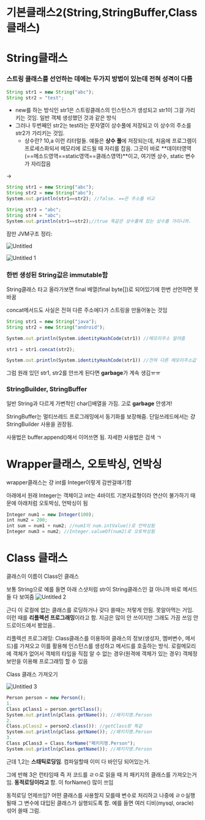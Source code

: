 # 기본클래스2(String,StringBuffer,Class클래스)

# String클래스

### 스트링 클래스를 선언하는 데에는 두가지 방법이 있는데 **전혀 성격이 다름**

```jsx
String str1 = new String("abc");
String str2 = "test";
```

- new를 하는 방식인 str1은 스트링클래스의 인스턴스가 생성되고 str1이 그걸 가리키는 것임. 일반 객체 생성했던 것과 같은 방식
- 그러나 두번째인 str2는 test라는 문자열이 상수풀에 저장되고 이 상수의 주소를 str2가 가리키는 것임.
  - 상수란? 10,a 이런 리터럴들. 얘들은 **상수 풀**에 저장되는데, 처음에 프로그램이 프로세스화되서 메모리에 로드될 때 자리를 잡음. 그곳이 바로 **데이터영역(==메소드영역==static영역==클래스영역)**이고, 여기엔 상수, static 변수가 자리잡음

→

```jsx
String str1 = new String("abc");
String str2 = new String("abc");
System.out.println(str1==str2); //false. ==은 주소를 비교

String str3 = "abc";
String str4 = "abc";
System.out.println(str1==str2);//true 똑같은 상수풀에 있는 상수를 가리니까.
```

잠만 JVM구조 정리:

![Untitled](https://user-images.githubusercontent.com/78577071/132889455-5c764dc6-d29c-4c3b-ad5e-d7668c6666e4.png)

![Untitled 1](https://user-images.githubusercontent.com/78577071/132889465-aa727f48-9fae-45c8-a79a-efc423f5d637.png)

### 한번 생성된 String값은 immutable함

String클래스 타고 올라가보면 final 배열(final byte[])로 되어있기에 한번 선언하면 못바꿈

concat메서드도 사실은 전혀 다른 주소에다가 스트링을 만들어놓는 것임

```jsx
String str1 = new String("java");
String str2 = new String("android");

System.out.println(System.identityHashCode(str1)) //메모리주소 알려줌

str1 = str1.concat(str2); 

System.out.println(System.identityHashCode(str1)) //전혀 다른 메모리주소값 나옴

```

그럼 원래 있던 str1, str2를 안쓰게 된다면 **garbage**가 계속 생김ㅠㅠ

### StringBuilder, StringBuffer

일반 String과 다르게 가변적인 char[]배열을 가짐. 고로 **garbage** 안생겨!

StringBuffer는 멀티쓰레드 프로그래밍에서 동기화를 보장해줌.  단일쓰레드에서는 걍 StringBuilder 사용을 권장됨.

사용법은 buffer.append()해서 이어쓰면 됨. 자세한 사용법은 검색 ㄱ

# Wrapper클래스, 오토박싱, 언박싱

wrapper클래스는 걍 int를 Integer이렇게 감싼걸얘기함

아래에서 원래 Integer는 객체이고 int는 4바이트 기본자료형이라 연산이 불가하기 때문에 아래처럼 오토박싱, 언박싱이 됨

```jsx
Integer num1 = new Integer(100);
int num2 = 200;
int sum = num1 + num2; //num1이 num.intValue()로 언박싱됨
Integer num3 = num2; //Integer.valueOf(num2)로 오토박싱됨
```

# Class 클래스

클래스이 이름이 Class인 클래스

보통 String으로 예를 들면 아래 스샷처럼 str이 String클래스인 걸 아니까 바로 메서드들 다 보여줌
![Untitled 2](https://user-images.githubusercontent.com/78577071/132889477-b64544f5-476b-4b40-86bd-00da518cdca5.png)


근디 이 로컬에 없는 클래스를 로딩하거나 갖다 쓸때는 저렇게 안됨. 못알아먹는 거임. 이런 때를 **리플렉션 프로그래밍**이라고 함. 지금은 많이 안 쓰이지만 그래도 가끔 쓰임 안드로이드에서 봤었음..

리플렉션 프로그래밍: Class클래스를 이용하여 클래스의 정보(생성자, 멤버변수, 메서드)를 가져오고 이를 활용해 인스턴스를 생성하고 메서드를 호출하는 방식. 로컬메모리에 객체가 없어서 객체의 타입을 직접 알 수 없는 경우(원격에 객체가 있는 경우) 객체정보만을 이용해 프로그래밍 할 수 있음

Class 클래스 가져오기

![Untitled 3](https://user-images.githubusercontent.com/78577071/132889490-74e74ddf-a3d9-40d7-a05e-7ee1a0db6a45.png)

```jsx
Person person = new Person();
1.
Class pClass1 = person.gertClass();
System.out.println(pClass.getName()); //패키지명.Person
2.
Class.pClass2 = person2.class()): //getClass랑 똑같
System.out.println(pClass.getName()); //패키지명.Person
3.
Class pClass3 = Class.forName("패키지명.Person");
System.out.println(pClass.getName()); //패키지명.Person
```

근데 1,2는 **스태틱로딩임**. 컴파일할때 이미 다 바인딩 되어있는거. 

그에 반해 3은 런타임때 즉 저 코드를 ㄹㅇ로 읽을 때 저 패키지의 클래스를 가져오는거임. **동적로딩이라고** 함. 이 forName() 많이 쓰임

동적로딩 언제쓰임? 어떤 클래스를 사용할지 모를때 변수로 처리하고 나중에 ㄹㅇ실행될때 그 변수에 대입된 클래스가 실행되도록 함. 예를 들면 여러 디비(mysql, oracle) 섞어 쓸때 그럼.
